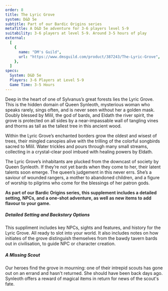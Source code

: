 ```yaml
---
order: 8
title: The Lyric Grove
system: D&D 5e
subtitle: Part of our Bardic Origins series
metaTitle: A D&D 5e adventure for 3-6 players level 5-9
suitability: 3-6 players at level 5-9. Around 3-5 hours of play
external:
  [
    {
      name: "DM's Guild",
      url: "https://www.dmsguild.com/product/387243/The-Lyric-Grove",
    },
  ]
specs:
  System: D&D 5e
  Players: 3-6 Players at Level 5-9
  Game Time: 3-5 Hours
---
```


<p>
    Deep in the heart of one of Sylvanus’s great forests lies the Lyric Grove. This is the hidden domain of Queen Synleoth, mysterious woman who speaks rarely, sings often, and is never seen without her a golden mask. Doubly blessed by Milil, the god of bards, and Eldath the river spirit, the grove is protected on all sides by a near-impassable wall of tangling vines and thorns as tall as the tallest tree in this ancient wood.
</p><p>
    Within the Lyric Grove’s enchanted borders grow the oldest and wisest of trees, their mingled canopies alive with the trilling of the colorful songbirds sacred to Milil. Water trickles and pours through many small streams, collecting in a crystal-clear pool imbued with healing powers by Eldath.
</p><p>
    The Lyric Grove’s inhabitants are plucked from the downcast of society by Queen Synleoth. If they’re not yet bards when they come to her, their latent talents soon emerge. The queen’s judgement in this never errs. She’s  a saviour of wounded rangers, a mother to abandoned children, and a figure of worship to pilgrims who come for the blessings of her patron gods.
</p>
<p style="font-weight:600;">
    As part of our Bardic Origins series, this supplement includes a detailed setting, NPCs, and a one-shot adventure, as well as new items to add flavour to your game.
</p>
<h5>Detailed Setting and Backstory Options</h5>
<p>
    This suppliment includes key NPCs, sights and features, and history for the Lyric Grove. All ready to slot into your world. It also includes notes on how initiates of the grove distinguish themselves from the bawdy tavern bards out in civilisation, to guide NPC or character creation.
</p>
<h5>A Missing Scout</h5>
<p>
    Our heroes find the grove in mourning: one of their intrepid scouts has gone out on an errand and hasn't returned. She should have been back days ago. Synleoth offers a reward of magical items in return for news of the scout's fate.
</p>
